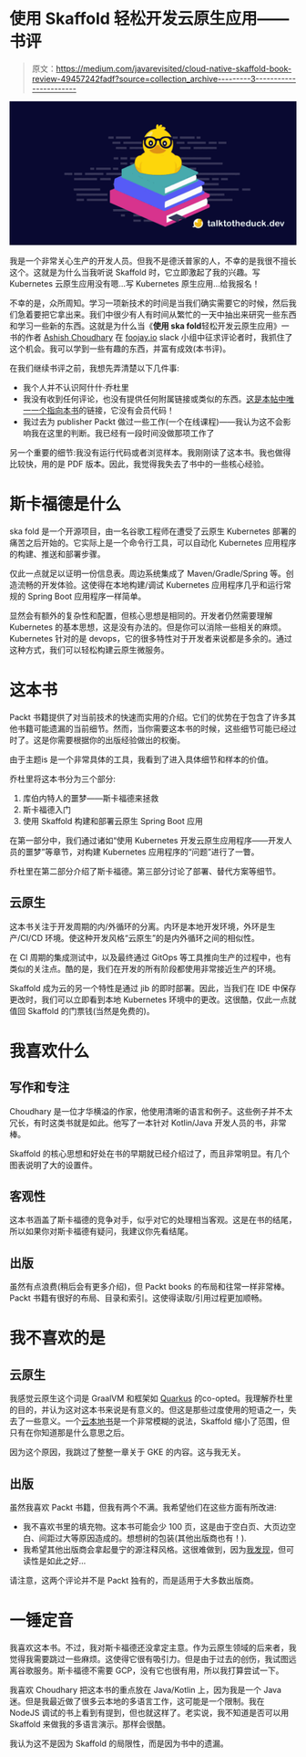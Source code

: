# 使用 Skaffold 轻松开发云原生应用——书评

> 原文：<https://medium.com/javarevisited/cloud-native-skaffold-book-review-49457242fadf?source=collection_archive---------3----------------------->

![](img/cde19ee98231b191b11ac82cbb3fa2ef.png)

我是一个非常关心生产的开发人员。但我不是德沃普家的人，不幸的是我很不擅长这个。这就是为什么当我听说 Skaffold 时，它立即激起了我的兴趣。写 Kubernetes 云原生应用没有嗯…写 Kubernetes 原生应用…给我报名！

不幸的是，众所周知。学习一项新技术的时间是当我们确实需要它的时候，然后我们急着要把它拿出来。我们中很少有人有时间从繁忙的一天中抽出来研究一些东西和学习一些新的东西。这就是为什么当《**使用 ska fold**轻松开发云原生应用》一书的作者 [Ashish Choudhary](https://twitter.com/iASHeeesh) 在 [foojay.io](https://foojay.io/) slack 小组中征求评论者时，我抓住了这个机会。我可以学到一些有趣的东西，并富有成效(本书评)。

在我们继续书评之前，我想先弄清楚以下几件事:

*   我个人并不认识阿什什·乔杜里
*   我没有收到任何评论，也没有提供任何附属链接或类似的东西。[这是本帖中唯一一个指向本书](https://www.packtpub.com/product/effortless-cloud-native-apps-development-using-skaffold/9781801077118)的链接，它没有会员代码！
*   我过去为 publisher Packt 做过一些工作(一个在线课程)——我认为这不会影响我在这里的判断。我已经有一段时间没做那项工作了

另一个重要的细节:我没有运行代码或者浏览样本。我刚刚读了这本书。我也做得比较快，用的是 PDF 版本。因此，我觉得我失去了书中的一些核心经验。

# 斯卡福德是什么

ska fold 是一个开源项目，由一名谷歌工程师在遭受了云原生 Kubernetes 部署的痛苦之后开始的。它实际上是一个命令行工具，可以自动化 Kubernetes 应用程序的构建、推送和部署步骤。

仅此一点就足以证明一份信息表。周边系统集成了 Maven/Gradle/Spring 等。创造流畅的开发体验。这使得在本地构建/调试 Kubernetes 应用程序几乎和运行常规的 Spring Boot 应用程序一样简单。

显然会有额外的复杂性和配置，但核心思想是相同的。开发者仍然需要理解 Kubernetes 的基本思想，这是没有办法的。但是你可以消除一些相关的麻烦。Kubernetes 针对的是 devops，它的很多特性对于开发者来说都是多余的。通过这种方式，我们可以轻松构建云原生微服务。

# 这本书

Packt 书籍提供了对当前技术的快速而实用的介绍。它们的优势在于包含了许多其他书籍可能遗漏的当前细节。然而，当你需要这本书的时候，这些细节可能已经过时了。这是你需要根据你的出版经验做出的权衡。

由于主题‌is 是一个非常具体的工具，我看到了进入具体细节和样本的价值。

乔杜里将这本书分为三个部分:

1.  库伯内特人的噩梦——斯卡福德来拯救
2.  斯卡福德入门
3.  使用 Skaffold 构建和部署云原生 Spring Boot 应用

在第一部分中，我们通过诸如“使用 Kubernetes 开发云原生应用程序——开发人员的噩梦”等章节，对构建 Kubernetes 应用程序的“问题”进行了一瞥。

乔杜里在第二部分介绍了斯卡福德。第三部分讨论了部署、替代方案等细节。

## 云原生

这本书关注于开发周期的内/外循环的分离。内环是本地开发环境，外环是生产/CI/CD 环境。使这种开发风格“云原生”的是内外循环之间的相似性。

在 CI 周期的集成测试中，以及最终通过 GitOps 等工具推向生产的过程中，也有类似的关注点。酷的是，我们在开发的所有阶段都使用非常接近生产的环境。

Skaffold 成为云的另一个特性是通过 jib 的即时部署。因此，当我们在 IDE 中保存更改时，我们可以立即看到本地 Kubernetes 环境中的更改。这很酷，仅此一点就值回 Skaffold 的门票钱(当然是免费的)。

# 我喜欢什么

## 写作和专注

Choudhary 是一位才华横溢的作家，他使用清晰的语言和例子。这些例子并不太冗长，有时这类书就是如此。他写了一本针对 Kotlin/Java 开发人员的书，非常棒。

Skaffold 的核心思想和好处在书的早期就已经介绍过了，而且非常明显。有几个图表说明了大的设置件。

## 客观性

这本书涵盖了斯卡福德的竞争对手，似乎对它的处理相当客观。这是在书的结尾，所以如果你对斯卡福德有疑问，我建议你先看结尾。

## 出版

虽然有点浪费(稍后会有更多介绍)，但 Packt books 的布局和往常一样非常棒。Packt 书籍有很好的布局、目录和索引。这使得读取/引用过程更加顺畅。

# 我不喜欢的是

## 云原生

我感觉云原生这个词是 GraalVM 和框架如 [Quarkus](/javarevisited/10-best-free-dropwizard-vert-x-micronaut-and-quarkus-online-courses-for-java-developers-9c2b4161f17) 的‌co-opted。我理解乔杜里的目的，并认为这对这本书来说是有意义的。但这是那些过度使用的短语之一，失去了一些意义。一个[云本地书](/hackernoon/top-5-spring-boot-and-spring-cloud-books-for-java-developers-75df155dcedc?source=---------23------------------)是一个非常模糊的说法，Skaffold 缩小了范围，但只有在你知道那是什么意思之后。

因为这个原因，我跳过了整整一章关于 GKE 的内容。这与我无关。

## 出版

虽然我喜欢 Packt 书籍，但我有两个不满。我希望他们在这些方面有所改进:

*   我不喜欢书里的填充物。这本书可能会少 100 页，这是由于空白页、大页边空白、间距过大等原因造成的。想想树的包装(其他出版商也有！).
*   我希望其他出版商会拿起曼宁的源注释风格。这很难做到，因为[我发现](/sketch-app-sources/using-sketch-and-asciidoc-to-generate-a-professional-tech-book-ef5b5d8dd410)，但可读性是如此之好…

请注意，这两个评论并不是 Packt 独有的，而是适用于大多数出版商。

# 一锤定音

我喜欢这本书。不过，我对斯卡福德还没拿定主意。作为云原生领域的后来者，我觉得我需要跳过一些麻烦。这使得它很有吸引力。但是由于过去的创伤，我试图远离谷歌服务。斯卡福德不需要 GCP，没有它也很有用，所以我打算尝试一下。

我喜欢 Choudhary 把这本书的重点放在 Java/Kotlin 上，因为我是一个 Java 迷。但是我最近做了很多云本地的多语言工作，这可能是一个限制。我在 NodeJS 调试的书上看到有提到，但也就这样了。老实说，我不知道是否可以用 Skaffold 来做我的多语言演示。那样会很酷。

我认为这不是因为 Skaffold 的局限性，而是因为书中的遗漏。